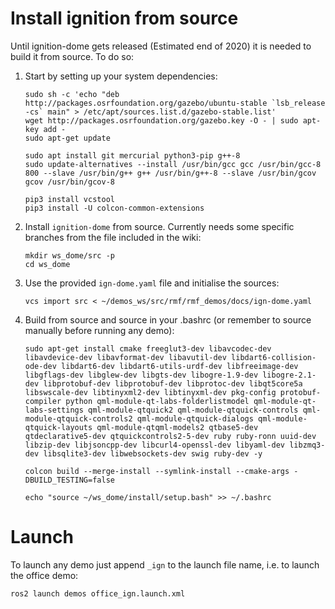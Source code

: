 # Install ignition from source

Until ignition-dome gets released (Estimated end of 2020) it is needed to build it from source.
To do so:

1. Start by setting up your system dependencies:

    ```
    sudo sh -c 'echo "deb http://packages.osrfoundation.org/gazebo/ubuntu-stable `lsb_release -cs` main" > /etc/apt/sources.list.d/gazebo-stable.list'
    wget http://packages.osrfoundation.org/gazebo.key -O - | sudo apt-key add -
    sudo apt-get update
    
    sudo apt install git mercurial python3-pip g++-8
    sudo update-alternatives --install /usr/bin/gcc gcc /usr/bin/gcc-8 800 --slave /usr/bin/g++ g++ /usr/bin/g++-8 --slave /usr/bin/gcov gcov /usr/bin/gcov-8
    
    pip3 install vcstool
    pip3 install -U colcon-common-extensions
    ```

1. Install `ignition-dome` from source. Currently needs some specific branches from the file included in the wiki:

    ```
    mkdir ws_dome/src -p
    cd ws_dome
    ```

1. Use the provided `ign-dome.yaml` file and initialise the sources:

    ```
    vcs import src < ~/demos_ws/src/rmf/rmf_demos/docs/ign-dome.yaml

    ```

1. Build from source and source in your .bashrc (or remember to source manually before running any demo):

    ```
    sudo apt-get install cmake freeglut3-dev libavcodec-dev libavdevice-dev libavformat-dev libavutil-dev libdart6-collision-ode-dev libdart6-dev libdart6-utils-urdf-dev libfreeimage-dev libgflags-dev libglew-dev libgts-dev libogre-1.9-dev libogre-2.1-dev libprotobuf-dev libprotobuf-dev libprotoc-dev libqt5core5a libswscale-dev libtinyxml2-dev libtinyxml-dev pkg-config protobuf-compiler python qml-module-qt-labs-folderlistmodel qml-module-qt-labs-settings qml-module-qtquick2 qml-module-qtquick-controls qml-module-qtquick-controls2 qml-module-qtquick-dialogs qml-module-qtquick-layouts qml-module-qtqml-models2 qtbase5-dev qtdeclarative5-dev qtquickcontrols2-5-dev ruby ruby-ronn uuid-dev libzip-dev libjsoncpp-dev libcurl4-openssl-dev libyaml-dev libzmq3-dev libsqlite3-dev libwebsockets-dev swig ruby-dev -y
    
    colcon build --merge-install --symlink-install --cmake-args -DBUILD_TESTING=false
    
    echo "source ~/ws_dome/install/setup.bash" >> ~/.bashrc
    ```
    
# Launch

To launch any demo just append `_ign` to the launch file name, i.e. to launch the office demo:

  ```
  ros2 launch demos office_ign.launch.xml
  ```
